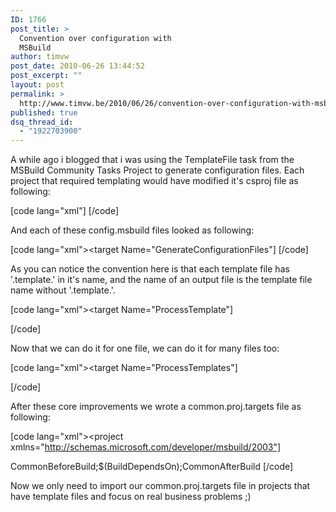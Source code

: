 ```yaml
---
ID: 1766
post_title: >
  Convention over configuration with
  MSBuild
author: timvw
post_date: 2010-06-26 13:44:52
post_excerpt: ""
layout: post
permalink: >
  http://www.timvw.be/2010/06/26/convention-over-configuration-with-msbuild/
published: true
dsq_thread_id:
  - "1922703900"
---
```

<p>A while ago i blogged that i was using the TemplateFile task from the <a hrefhttp://msbuildtasks.tigris.org/">MSBuild Community Tasks Project</a> to generate configuration files. Each project that required templating would have modified it's csproj file as following:</p>

[code lang="xml"]<!-- To modify your build process, add your task inside one of the targets below and uncomment it.
Other similar extension points exist, see Microsoft.Common.targets. -->
<import Project="$(MSBuildProjectDirectory)\config.msbuild" />
<target Name="BeforeBuild">
 <callTarget Targets="GenerateConfigurationFiles" />
</target>[/code]

<p>And each of these config.msbuild files looked as following:</p>

[code lang="xml"><target Name="GenerateConfigurationFiles"]
<templateFile Template="web.template.config" OutputFileName="web.config" Tokens="@(TemplateTokens)" />
<templateFile Template="Config\WcfClients.config" OutputFileName="Config\WcfClients.config" Tokens="@(TemplateTokens)" />
</target>[/code]

<p>As you can notice the convention here is that each template file has '.template.' in it's name, and the name of an output file is the template file name without '.template.'.</p>

[code lang="xml"><target Name="ProcessTemplate"]
 <!-- valide input -->
 <error Condition="'$(SourceFile)'==''" Text="Missing SourceFile" />
 <!-- calculate destination file -->
 <regexReplace Input="$(SourceFile)" Expression="(\.template)\." Replacement="." Count="1">
  <output TaskParameter="Output" PropertyName="DestinationFile" />
 </regexReplace>
 <!-- generate file -->
 <templateFile Template="$(SourceFile)" OutputFileName="$(DestinationFile)" Tokens="@(TemplateTokens)" />
</target>[/code]

<p>Now that we can do it for one file, we can do it for many files too:</p>

[code lang="xml"><target Name="ProcessTemplates"]
 <!-- valide input -->
 <error Condition="'$(SourceDir)'==''" Text="Missing SourceDir" />
 <!-- find all template files -->
 <itemGroup>
  <templateFiles Include="$(SourceDir)\**\*.template.*" Exlude="$(SourceDir)\**\*.svn*" />
 </itemGroup>
 <!-- process each template file -->
 <msbuild Projects="$(MSBuildProjectFile)" Targets="ProcessTemplate" Properties="SourceFile=%(TemplateFiles.FullPath)" />
</target>[/code]

<p>After these core improvements we wrote a common.proj.targets file as following:</p>

[code lang="xml"><project xmlns="http://schemas.microsoft.com/developer/msbuild/2003"]
 <!-- import global variables -->
 <import Project="$(MSBuildThisFileDirectory)\configuration.proj" />

 <propertyGroup>
  <buildDependsOn>CommonBeforeBuild;$(BuildDependsOn);CommonAfterBuild</buildDependsOn>
 </propertyGroup>

 <target Name="CommonBeforeBuild">
  <msbuild Projects="$(CommonTargetsPath)" Targets="ProcessTemplates" Properties="SourceDir=$(MSBuildProjectDirectory)" />
 </target>

 <target Name="CommonAfterBuild">
  <!--<msbuild Projects="$(CommonBuildTargetsPath)" Targets="PEVerify" Properties="SourceFile=$(TargetPath)" />-->
 </target>
</project>[/code]

<p>Now we only need to import our common.proj.targets file in projects that have template files and focus on real business problems ;)</p>